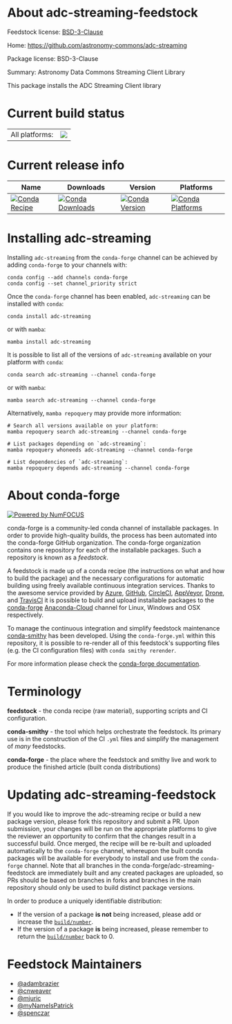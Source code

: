 About adc-streaming-feedstock
=============================

Feedstock license: [BSD-3-Clause](https://github.com/conda-forge/adc-streaming-feedstock/blob/main/LICENSE.txt)

Home: https://github.com/astronomy-commons/adc-streaming

Package license: BSD-3-Clause

Summary: Astronomy Data Commons Streaming Client Library

This package installs the ADC Streaming Client library


Current build status
====================


<table><tr><td>All platforms:</td>
    <td>
      <a href="https://dev.azure.com/conda-forge/feedstock-builds/_build/latest?definitionId=14070&branchName=main">
        <img src="https://dev.azure.com/conda-forge/feedstock-builds/_apis/build/status/adc-streaming-feedstock?branchName=main">
      </a>
    </td>
  </tr>
</table>

Current release info
====================

| Name | Downloads | Version | Platforms |
| --- | --- | --- | --- |
| [![Conda Recipe](https://img.shields.io/badge/recipe-adc--streaming-green.svg)](https://anaconda.org/conda-forge/adc-streaming) | [![Conda Downloads](https://img.shields.io/conda/dn/conda-forge/adc-streaming.svg)](https://anaconda.org/conda-forge/adc-streaming) | [![Conda Version](https://img.shields.io/conda/vn/conda-forge/adc-streaming.svg)](https://anaconda.org/conda-forge/adc-streaming) | [![Conda Platforms](https://img.shields.io/conda/pn/conda-forge/adc-streaming.svg)](https://anaconda.org/conda-forge/adc-streaming) |

Installing adc-streaming
========================

Installing `adc-streaming` from the `conda-forge` channel can be achieved by adding `conda-forge` to your channels with:

```
conda config --add channels conda-forge
conda config --set channel_priority strict
```

Once the `conda-forge` channel has been enabled, `adc-streaming` can be installed with `conda`:

```
conda install adc-streaming
```

or with `mamba`:

```
mamba install adc-streaming
```

It is possible to list all of the versions of `adc-streaming` available on your platform with `conda`:

```
conda search adc-streaming --channel conda-forge
```

or with `mamba`:

```
mamba search adc-streaming --channel conda-forge
```

Alternatively, `mamba repoquery` may provide more information:

```
# Search all versions available on your platform:
mamba repoquery search adc-streaming --channel conda-forge

# List packages depending on `adc-streaming`:
mamba repoquery whoneeds adc-streaming --channel conda-forge

# List dependencies of `adc-streaming`:
mamba repoquery depends adc-streaming --channel conda-forge
```


About conda-forge
=================

[![Powered by
NumFOCUS](https://img.shields.io/badge/powered%20by-NumFOCUS-orange.svg?style=flat&colorA=E1523D&colorB=007D8A)](https://numfocus.org)

conda-forge is a community-led conda channel of installable packages.
In order to provide high-quality builds, the process has been automated into the
conda-forge GitHub organization. The conda-forge organization contains one repository
for each of the installable packages. Such a repository is known as a *feedstock*.

A feedstock is made up of a conda recipe (the instructions on what and how to build
the package) and the necessary configurations for automatic building using freely
available continuous integration services. Thanks to the awesome service provided by
[Azure](https://azure.microsoft.com/en-us/services/devops/), [GitHub](https://github.com/),
[CircleCI](https://circleci.com/), [AppVeyor](https://www.appveyor.com/),
[Drone](https://cloud.drone.io/welcome), and [TravisCI](https://travis-ci.com/)
it is possible to build and upload installable packages to the
[conda-forge](https://anaconda.org/conda-forge) [Anaconda-Cloud](https://anaconda.org/)
channel for Linux, Windows and OSX respectively.

To manage the continuous integration and simplify feedstock maintenance
[conda-smithy](https://github.com/conda-forge/conda-smithy) has been developed.
Using the ``conda-forge.yml`` within this repository, it is possible to re-render all of
this feedstock's supporting files (e.g. the CI configuration files) with ``conda smithy rerender``.

For more information please check the [conda-forge documentation](https://conda-forge.org/docs/).

Terminology
===========

**feedstock** - the conda recipe (raw material), supporting scripts and CI configuration.

**conda-smithy** - the tool which helps orchestrate the feedstock.
                   Its primary use is in the construction of the CI ``.yml`` files
                   and simplify the management of *many* feedstocks.

**conda-forge** - the place where the feedstock and smithy live and work to
                  produce the finished article (built conda distributions)


Updating adc-streaming-feedstock
================================

If you would like to improve the adc-streaming recipe or build a new
package version, please fork this repository and submit a PR. Upon submission,
your changes will be run on the appropriate platforms to give the reviewer an
opportunity to confirm that the changes result in a successful build. Once
merged, the recipe will be re-built and uploaded automatically to the
`conda-forge` channel, whereupon the built conda packages will be available for
everybody to install and use from the `conda-forge` channel.
Note that all branches in the conda-forge/adc-streaming-feedstock are
immediately built and any created packages are uploaded, so PRs should be based
on branches in forks and branches in the main repository should only be used to
build distinct package versions.

In order to produce a uniquely identifiable distribution:
 * If the version of a package **is not** being increased, please add or increase
   the [``build/number``](https://docs.conda.io/projects/conda-build/en/latest/resources/define-metadata.html#build-number-and-string).
 * If the version of a package **is** being increased, please remember to return
   the [``build/number``](https://docs.conda.io/projects/conda-build/en/latest/resources/define-metadata.html#build-number-and-string)
   back to 0.

Feedstock Maintainers
=====================

* [@adambrazier](https://github.com/adambrazier/)
* [@cnweaver](https://github.com/cnweaver/)
* [@mjuric](https://github.com/mjuric/)
* [@myNameIsPatrick](https://github.com/myNameIsPatrick/)
* [@spenczar](https://github.com/spenczar/)

